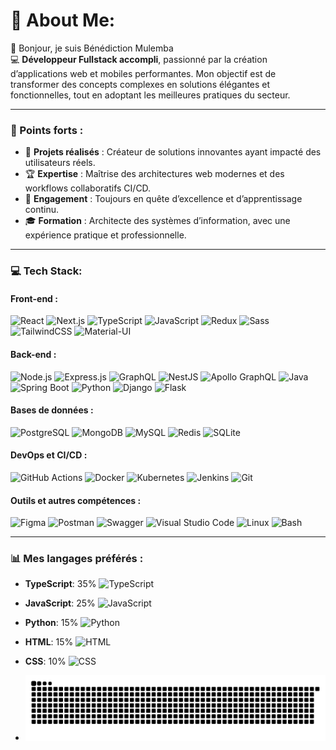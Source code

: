 # 💫 About Me:
👋 Bonjour, je suis Bénédiction Mulemba  
💻 **Développeur Fullstack accompli**, passionné par la création d’applications web et mobiles performantes. Mon objectif est de transformer des concepts complexes en solutions élégantes et fonctionnelles, tout en adoptant les meilleures pratiques du secteur.

---

### 🌟 Points forts :
- 🚀 **Projets réalisés** : Créateur de solutions innovantes ayant impacté des utilisateurs réels.  
- 🏆 **Expertise** : Maîtrise des architectures web modernes et des workflows collaboratifs CI/CD.  
- 🌱 **Engagement** : Toujours en quête d’excellence et d’apprentissage continu.  
- 🎓 **Formation** : Architecte des systèmes d’information, avec une expérience pratique et professionnelle.

---

### 💻 Tech Stack:

#### **Front-end :**
![React](https://img.shields.io/badge/react-%2320232a.svg?style=for-the-badge&logo=react&logoColor=%2361DAFB)
![Next.js](https://img.shields.io/badge/next.js-%23000000.svg?style=for-the-badge&logo=next.js&logoColor=white)
![TypeScript](https://img.shields.io/badge/typescript-%23007ACC.svg?style=for-the-badge&logo=typescript&logoColor=white)
![JavaScript](https://img.shields.io/badge/javascript-%23323330.svg?style=for-the-badge&logo=javascript&logoColor=%23F7DF1E)
![Redux](https://img.shields.io/badge/redux-%23593d88.svg?style=for-the-badge&logo=redux&logoColor=white)
![Sass](https://img.shields.io/badge/sass-%23CC6699.svg?style=for-the-badge&logo=sass&logoColor=white)
![TailwindCSS](https://img.shields.io/badge/tailwindcss-%2338B2AC.svg?style=for-the-badge&logo=tailwind-css&logoColor=white)
![Material-UI](https://img.shields.io/badge/material--ui-%230081CB.svg?style=for-the-badge&logo=mui&logoColor=white)

#### **Back-end :**
![Node.js](https://img.shields.io/badge/node.js-%2343853D.svg?style=for-the-badge&logo=node.js&logoColor=white)
![Express.js](https://img.shields.io/badge/express.js-%23404d59.svg?style=for-the-badge&logo=express&logoColor=%2361DAFB)
![GraphQL](https://img.shields.io/badge/-GraphQL-E10098?style=for-the-badge&logo=graphql&logoColor=white)
![NestJS](https://img.shields.io/badge/nestjs-%23E0234E.svg?style=for-the-badge&logo=nestjs&logoColor=white)
![Apollo GraphQL](https://img.shields.io/badge/apollo_graphql-311C87?style=for-the-badge&logo=apollo-graphql&logoColor=white)
![Java](https://img.shields.io/badge/java-%23ED8B00.svg?style=for-the-badge&logo=openjdk&logoColor=white)
![Spring Boot](https://img.shields.io/badge/spring--boot-%236DB33F.svg?style=for-the-badge&logo=spring-boot&logoColor=white)
![Python](https://img.shields.io/badge/python-%233776AB.svg?style=for-the-badge&logo=python&logoColor=white)
![Django](https://img.shields.io/badge/django-%23092E20.svg?style=for-the-badge&logo=django&logoColor=white)
![Flask](https://img.shields.io/badge/flask-%23000000.svg?style=for-the-badge&logo=flask&logoColor=white)

#### **Bases de données :**
![PostgreSQL](https://img.shields.io/badge/postgresql-%23316192.svg?style=for-the-badge&logo=postgresql&logoColor=white)
![MongoDB](https://img.shields.io/badge/mongodb-%234ea94b.svg?style=for-the-badge&logo=mongodb&logoColor=white)
![MySQL](https://img.shields.io/badge/mysql-%234479A1.svg?style=for-the-badge&logo=mysql&logoColor=white)
![Redis](https://img.shields.io/badge/redis-%23DC382D.svg?style=for-the-badge&logo=redis&logoColor=white)
![SQLite](https://img.shields.io/badge/sqlite-%2307405e.svg?style=for-the-badge&logo=sqlite&logoColor=white)

#### **DevOps et CI/CD :**
![GitHub Actions](https://img.shields.io/badge/GitHub%20Actions-%232671E5.svg?style=for-the-badge&logo=githubactions&logoColor=white)
![Docker](https://img.shields.io/badge/docker-%230db7ed.svg?style=for-the-badge&logo=docker&logoColor=white)
![Kubernetes](https://img.shields.io/badge/kubernetes-%23326ce5.svg?style=for-the-badge&logo=kubernetes&logoColor=white)
![Jenkins](https://img.shields.io/badge/jenkins-%23D24939.svg?style=for-the-badge&logo=jenkins&logoColor=white)
![Git](https://img.shields.io/badge/git-%23F05033.svg?style=for-the-badge&logo=git&logoColor=white)

#### **Outils et autres compétences :**
![Figma](https://img.shields.io/badge/figma-%23F24E1E.svg?style=for-the-badge&logo=figma&logoColor=white)
![Postman](https://img.shields.io/badge/postman-%23FF6C37.svg?style=for-the-badge&logo=postman&logoColor=white)
![Swagger](https://img.shields.io/badge/swagger-%2385EA2D.svg?style=for-the-badge&logo=swagger&logoColor=black)
![Visual Studio Code](https://img.shields.io/badge/VS%20Code-%23007ACC.svg?style=for-the-badge&logo=visual-studio-code&logoColor=white)
![Linux](https://img.shields.io/badge/linux-%23FCC624.svg?style=for-the-badge&logo=linux&logoColor=black)
![Bash](https://img.shields.io/badge/bash-%234EAA25.svg?style=for-the-badge&logo=gnu-bash&logoColor=white)

---

### 📊 Mes langages préférés :
- **TypeScript**: 35% ![TypeScript](https://img.shields.io/badge/typescript-%23007ACC.svg?style=for-the-badge&logo=typescript&logoColor=white)
- **JavaScript**: 25% ![JavaScript](https://img.shields.io/badge/javascript-%23323330.svg?style=for-the-badge&logo=javascript&logoColor=%23F7DF1E)
- **Python**: 15% ![Python](https://img.shields.io/badge/python-%233776AB.svg?style=for-the-badge&logo=python&logoColor=white)
- **HTML**: 15% ![HTML](https://img.shields.io/badge/HTML5-%23E34F26.svg?style=for-the-badge&logo=html5&logoColor=white)
- **CSS**: 10% ![CSS](https://img.shields.io/badge/CSS3-%231572B6.svg?style=for-the-badge&logo=css3&logoColor=white)

- ![snake gif](https://github.com/benalgodev/benalgodev/blob/output/github-snake.svg)
